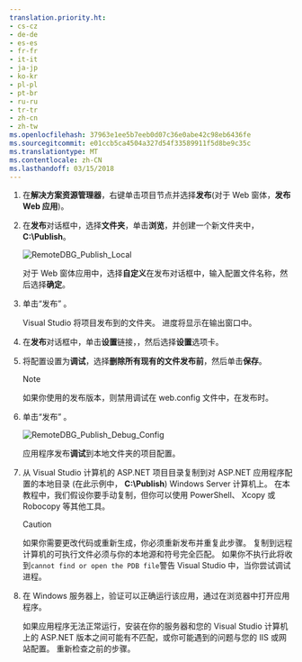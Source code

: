 ```yaml
---
translation.priority.ht:
- cs-cz
- de-de
- es-es
- fr-fr
- it-it
- ja-jp
- ko-kr
- pl-pl
- pt-br
- ru-ru
- tr-tr
- zh-cn
- zh-tw
ms.openlocfilehash: 37963e1ee5b7eeb0d07c36e0abe42c98eb6436fe
ms.sourcegitcommit: e01ccb5ca4504a327d54f33589911f5d8be9c35c
ms.translationtype: MT
ms.contentlocale: zh-CN
ms.lasthandoff: 03/15/2018
---
```

1. 在**解决方案资源管理器**，右键单击项目节点并选择**发布**(对于 Web 窗体，**发布 Web 应用**)。

2. 在**发布**对话框中，选择**文件夹**，单击**浏览**，并创建一个新文件夹中， **C:\Publish**。

    ![RemoteDBG_Publish_Local](../media/remotedbg_publish_local.png "RemoteDBG_Publish_Local")

    对于 Web 窗体应用中，选择**自定义**在发布对话框中，输入配置文件名称，然后选择**确定**。

3. 单击“发布” 。

    Visual Studio 将项目发布到的文件夹。 进度将显示在输出窗口中。

4. 在**发布**对话框中，单击**设置**链接，，然后选择**设置**选项卡。

5. 将配置设置为**调试**，选择**删除所有现有的文件发布前**，然后单击**保存**。

    > [!NOTE]
    > 如果你使用的发布版本，则禁用调试在 web.config 文件中，在发布时。

6. 单击“发布” 。

    ![RemoteDBG_Publish_Debug_Config](../media/remotedbg_publish_debug_config.png "RemoteDBG_Publish_Debug_Config")
    
    应用程序发布**调试**到本地文件夹的项目配置。

5. 从 Visual Studio 计算机的 ASP.NET 项目目录复制到对 ASP.NET 应用程序配置的本地目录 (在此示例中， **C:\Publish**) Windows Server 计算机上。 在本教程中，我们假设你要手动复制，但你可以使用 PowerShell、 Xcopy 或 Robocopy 等其他工具。

    > [!CAUTION]
    >  如果你需要更改代码或重新生成，你必须重新发布并重复此步骤。 复制到远程计算机的可执行文件必须与你的本地源和符号完全匹配。    如果你不执行此将收到`cannot find or open the PDB file`警告 Visual Studio 中，当你尝试调试进程。

6. 在 Windows 服务器上，验证可以正确运行该应用，通过在浏览器中打开应用程序。

    如果应用程序无法正常运行，安装在你的服务器和您的 Visual Studio 计算机上的 ASP.NET 版本之间可能有不匹配，或你可能遇到的问题与您的 IIS 或网站配置。 重新检查之前的步骤。
